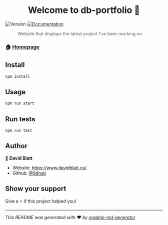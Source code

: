 <h1 align="center">Welcome to db-portfolio 👋</h1>
<p>
  <img alt="Version" src="https://img.shields.io/badge/version-0.1.0-blue.svg?cacheSeconds=2592000" />
  <a href="https://github.com/9dnsb/db-portfolio" target="_blank">
    <img alt="Documentation" src="https://img.shields.io/badge/documentation-yes-brightgreen.svg" />
  </a>
</p>

> Website that displays the latest project I've been working on

### 🏠 [Homepage](https://www.davidblatt.ca/)

## Install

```sh
npm install
```

## Usage

```sh
npm run start
```

## Run tests

```sh
npm run test
```

## Author

👤 **David Blatt**

- Website: https://www.davidblatt.ca/
- Github: [@9dnsb](https://github.com/9dnsb)

## Show your support

Give a ⭐️ if this project helped you!

---

_This README was generated with ❤️ by [readme-md-generator](https://github.com/kefranabg/readme-md-generator)_
